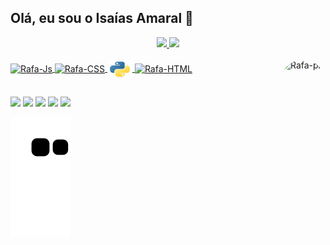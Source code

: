 ## Olá, eu sou o Isaías Amaral 👋

<div align="center">
  <a href="https://github.com/isaias799">
  <img height="180em" src="https://github-readme-stats.vercel.app/api?username=isaias799&show_icons=true&theme=dracula&include_all_commits=true&count_private=true"/>  
  <img height="180em" src="https://github-readme-stats.vercel.app/api/top-langs/?username=isaias799&layout=compact&langs_count=7&theme=dracula"/> 
</div>
  <div style="display: inline_block"><br>
  <img align="center" alt="Rafa-Js" height="30" width="40" src="https://cdn.jsdelivr.net/gh/devicons/devicon/icons/vscode/vscode-original.svg" />
  <img align="center" alt="Rafa-CSS" height="30" width="40" src="https://cdn.jsdelivr.net/gh/devicons/devicon/icons/r/r-original.svg" />
  <img align="center" alt="Rafa-Python" height="30" width="40" src="https://raw.githubusercontent.com/devicons/devicon/master/icons/python/python-original.svg">
  <img align="center" alt="Rafa-HTML" height="30" width="40" src="https://cdn.jsdelivr.net/gh/devicons/devicon/icons/pytest/pytest-original.svg" />
  <img align="right" alt="Rafa-pic" height="150" style="border-radius:50px;"
 src= [https://media4.giphy.com/media/7uDtQm2jKdS0VGLg46/giphy.gif?cid=ecf05e472d2c0ws9hmfkaxh0a8yjan9u6yhhmqyoq7obvx38&rid=giphy.gif&ct=g"[https://media.discordapp.net/attachments/639956127056134178/890373478988013628/Publicacoes_Instagram_1_1.png?width=676&height=676](https://media4.giphy.com/media/7uDtQm2jKdS0VGLg46/giphy.gif?cid=ecf05e472d2c0ws9hmfkaxh0a8yjan9u6yhhmqyoq7obvx38&rid=giphy.gif&ct=g)](https://images.pexels.com/photos/879109/pexels-photo-879109.jpeg?auto=compress&cs=tinysrgb&w=1260&h=750&dpr=1)">
</div>
  
  ##
  
<div> 
  <a href="https://www.youtube.com/channel/UCoY_bnbLRsvEwfz_LLgelvQ" target="_blank"><img src="https://img.shields.io/badge/YouTube-FF0000?style=for-the-badge&logo=youtube&logoColor=white" target="_blank"></a>
  <a href="https://instagram.com/isaias_araujo._?igshid=YmMyMTA2M2Y=" target="_blank"><img src="https://img.shields.io/badge/-Instagram-%23E4405F?style=for-the-badge&logo=instagram&logoColor=white" target="_blank"></a>
 <a href="https://discord.com/channels/1051842147474747482/1051842148036788256" target="_blank"><img src="https://img.shields.io/badge/Discord-7289DA?style=for-the-badge&logo=discord&logoColor=white" target="_blank"></a> 
  <a href = "mailto:isaiahmarinebiologist@gmail.com"><img src="https://img.shields.io/badge/-Gmail-%23333?style=for-the-badge&logo=gmail&logoColor=white" target="_blank"></a>
  <a href="https://www.linkedin.com/in/isaias-amaral-silva-1164a225a/" target="_blank"><img src="https://img.shields.io/badge/-LinkedIn-%230077B5?style=for-the-badge&logo=linkedin&logoColor=white" target="_blank"></a> 
 
 ![Snake animation](https://github.com/rafaballerini/rafaballerini/blob/output/github-contribution-grid-snake.svg)
    
</div>
